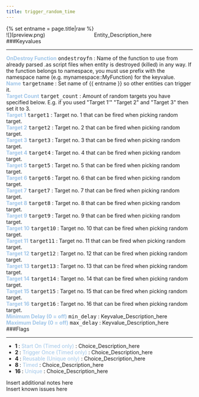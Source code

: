 ```yaml
---
title: trigger_random_time
---
```

<div>{% set entname = page.title|raw %}</div>
<div class="container previewimg">
<div class="columns">
<div class="imagepadding column col-auto" markdown="1">![](preview.png)</div>
<div class="column entityentry" markdown="1">Entity_Description_here</div>
</div>
</div>
###Keyvalues
<hr>
<div class="entityentry" markdown="1">
<span style="color:#9fc5e8;"><b>OnDestroy Function</b></span> <kbd  class="tooltip" data-tooltip="string">ondestroyfn</kbd> :
Name of the function to use from already parsed .as script files when entity is destroyed (killed) in any way. If the function belongs to namespace, you must use prefix with the namespace name (e.g. mynamespace::MyFunction) for the keyvalue.
</div>
<div class="entityentry" markdown="1">
<span style="color:#9fc5e8;"><b>Name</b></span> <kbd  class="tooltip" data-tooltip="target_source">targetname</kbd> :
Set name of {{ entname }} so other entities can trigger it.
</div>
<div class="entityentry" markdown="1">
<span style="color:#9fc5e8;"><b>Target Count</b></span> <kbd  class="tooltip" data-tooltip="integer">target_count</kbd> :
Amount of random targets you have specified below. E.g. if you used "Target 1'" "Target 2" and "Target 3" then set it to 3.
</div>
<div class="entityentry" markdown="1">
<span style="color:#9fc5e8;"><b>Target 1</b></span> <kbd  class="tooltip" data-tooltip="target_destination">target1</kbd> :
Target no. 1 that can be fired when picking random target.
</div>
<div class="entityentry" markdown="1">
<span style="color:#9fc5e8;"><b>Target 2</b></span> <kbd  class="tooltip" data-tooltip="target_destination">target2</kbd> :
Target no. 2 that can be fired when picking random target.
</div>
<div class="entityentry" markdown="1">
<span style="color:#9fc5e8;"><b>Target 3</b></span> <kbd  class="tooltip" data-tooltip="target_destination">target3</kbd> :
Target no. 3 that can be fired when picking random target.
</div>
<div class="entityentry" markdown="1">
<span style="color:#9fc5e8;"><b>Target 4</b></span> <kbd  class="tooltip" data-tooltip="target_destination">target4</kbd> :
Target no. 4 that can be fired when picking random target.
</div>
<div class="entityentry" markdown="1">
<span style="color:#9fc5e8;"><b>Target 5</b></span> <kbd  class="tooltip" data-tooltip="target_destination">target5</kbd> :
Target no. 5 that can be fired when picking random target.
</div>
<div class="entityentry" markdown="1">
<span style="color:#9fc5e8;"><b>Target 6</b></span> <kbd  class="tooltip" data-tooltip="target_destination">target6</kbd> :
Target no. 6 that can be fired when picking random target.
</div>
<div class="entityentry" markdown="1">
<span style="color:#9fc5e8;"><b>Target 7</b></span> <kbd  class="tooltip" data-tooltip="target_destination">target7</kbd> :
Target no. 7 that can be fired when picking random target.
</div>
<div class="entityentry" markdown="1">
<span style="color:#9fc5e8;"><b>Target 8</b></span> <kbd  class="tooltip" data-tooltip="target_destination">target8</kbd> :
Target no. 8 that can be fired when picking random target.
</div>
<div class="entityentry" markdown="1">
<span style="color:#9fc5e8;"><b>Target 9</b></span> <kbd  class="tooltip" data-tooltip="target_destination">target9</kbd> :
Target no. 9 that can be fired when picking random target.
</div>
<div class="entityentry" markdown="1">
<span style="color:#9fc5e8;"><b>Target 10</b></span> <kbd  class="tooltip" data-tooltip="target_destination">target10</kbd> :
Target no. 10 that can be fired when picking random target.
</div>
<div class="entityentry" markdown="1">
<span style="color:#9fc5e8;"><b>Target 11</b></span> <kbd  class="tooltip" data-tooltip="target_destination">target11</kbd> :
Target no. 11 that can be fired when picking random target.
</div>
<div class="entityentry" markdown="1">
<span style="color:#9fc5e8;"><b>Target 12</b></span> <kbd  class="tooltip" data-tooltip="target_destination">target12</kbd> :
Target no. 12 that can be fired when picking random target.
</div>
<div class="entityentry" markdown="1">
<span style="color:#9fc5e8;"><b>Target 13</b></span> <kbd  class="tooltip" data-tooltip="target_destination">target13</kbd> :
Target no. 13 that can be fired when picking random target.
</div>
<div class="entityentry" markdown="1">
<span style="color:#9fc5e8;"><b>Target 14</b></span> <kbd  class="tooltip" data-tooltip="target_destination">target14</kbd> :
Target no. 14 that can be fired when picking random target.
</div>
<div class="entityentry" markdown="1">
<span style="color:#9fc5e8;"><b>Target 15</b></span> <kbd  class="tooltip" data-tooltip="target_destination">target15</kbd> :
Target no. 15 that can be fired when picking random target.
</div>
<div class="entityentry" markdown="1">
<span style="color:#9fc5e8;"><b>Target 16</b></span> <kbd  class="tooltip" data-tooltip="target_destination">target16</kbd> :
Target no. 16 that can be fired when picking random target.
</div>
<div class="entityentry" markdown="1">
<span style="color:#9fc5e8;"><b>Minimum Delay (0 = off)</b></span> <kbd  class="tooltip" data-tooltip="string">min_delay</kbd> :
Keyvalue_Description_here
</div>
<div class="entityentry" markdown="1">
<span style="color:#9fc5e8;"><b>Maximum Delay (0 = off)</b></span> <kbd  class="tooltip" data-tooltip="string">max_delay</kbd> :
Keyvalue_Description_here
</div>
###Flags
<hr>
<div class="entityflags">
<ul>
<li class="imagepadding" markdown="1"><b>1 </b> : <span style="color:#9fc5e8;">Start On (Timed only)</span> : Choice_Description_here</li>
<li class="imagepadding" markdown="1"><b>2 </b> : <span style="color:#9fc5e8;">Trigger Once (Timed only)</span> : Choice_Description_here</li>
<li class="imagepadding" markdown="1"><b>4 </b> : <span style="color:#9fc5e8;">Reusable (Unique only)</span> : Choice_Description_here</li>
<li class="imagepadding" markdown="1"><b>8 </b> : <span style="color:#9fc5e8;">Timed</span> : Choice_Description_here</li>
<li class="imagepadding" markdown="1"><b>16 </b> : <span style="color:#9fc5e8;">Unique</span> : Choice_Description_here</li>
</ul>
</div>
<div class="notices blue">Insert additional notes here</div>
<div class="notices red">Insert known issues here</div>

